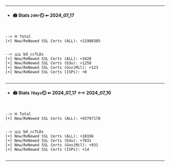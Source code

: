 

---
- #### 🖨️ **Stats** `24Hr`⏲️ ➼ 2024_07_17
```console


--> 🌐 Total
[+] New/ReNewed SSL Certs (ALL): +21988305


--> 🇧🇩 bd_ccTLDs
[+] New/ReNewed SSL Certs (ALL): +3428
[+] New/ReNewed SSL Certs (Edu): +1250
[+] New/ReNewed SSL Certs (Gov|Mil): +123
[+] New/ReNewed SSL Certs (ISPs): +0


```

---
- #### 🖨️ **Stats** `7Days`⏲️ ➼ 2024_07_17 <--> 2024_07_10
```console


--> 🌐 Total
[+] New/ReNewed SSL Certs (ALL): +93797178


--> 🇧🇩 bd_ccTLDs
[+] New/ReNewed SSL Certs (ALL): +18196
[+] New/ReNewed SSL Certs (Edu): +7031
[+] New/ReNewed SSL Certs (Gov|Mil): +931
[+] New/ReNewed SSL Certs (ISPs): +14


```

---

